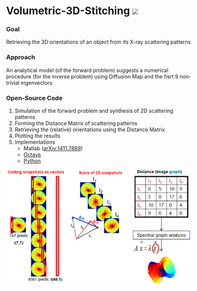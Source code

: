 # Volumetric-3D-Stitching [![](https://github.com/nurlicht/Volumetric-3D-Stitching/actions/workflows/python-package.yml/badge.svg)](https://github.com/nurlicht/Volumetric-3D-Stitching/actions)

### Goal
Retrieving the 3D orientations of an object from its X-ray scattering patterns

### Approach
An analytical model (of the forward problem) suggests a numerical procedure (for the inverse problem) using Diffusion Map and the fisrt 9 non-trivial eigenvectors

### Open-Source Code
  1) Simulation of the forward problem and synthesis of 2D scattering patterns
  2) Forming the Distance Matrix of scattering patterns
  3) Retrieving the (relative)
   orientations using the Distance Matrix
  4) Plotting the results
  5) Implementations
     - Matlab ([arXiv:1411.7889](https://arxiv.org/abs/1411.7889))
     - [Octave](./src/octave/DiffusionMap3dOrientations.m)
     - [Python](./src/python/app.py)

![](./assets/matlab/dm.png)
